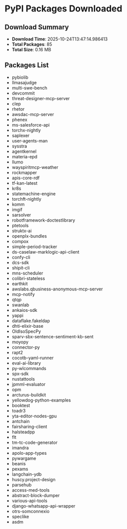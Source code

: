 # PyPI Packages Downloaded

## Download Summary
- **Download Time**: 2025-10-24T13:47:14.986413
- **Total Packages**: 85
- **Total Size**: 0.16 MB

## Packages List
- pybiolib
- llmasajudge
- multi-swe-bench
- devcommit
- threat-designer-mcp-server
- clep
- rhetor
- awsdac-mcp-server
- phenex
- ms-salesforce-api
- torchx-nightly
- saplexer
- user-agents-man
- sysstra
- agentkernel
- materia-epd
- llumo
- wayspiritmcp-weather
- rockmapper
- apis-core-rdf
- tf-kan-latest
- kr8s
- statemachine-engine
- torchft-nightly
- komm
- imgif
- sarsolver
- robotframework-doctestlibrary
- ptetools
- struktx-ai
- openplx-bundles
- compox
- simple-period-tracker
- ds-caselaw-marklogic-api-client
- confy-cli
- dcs-sdk
- shipit-cli
- mns-scheduler
- colibri-stateless
- earthkit
- awslabs.qbusiness-anonymous-mcp-server
- mcp-notify
- qtqp
- swanlab
- ankaios-sdk
- yappi
- dataflake.fakeldap
- dhti-elixir-base
- OldIsoSpecPy
- sparv-sbx-sentence-sentiment-kb-sent
- moyopy
- connector-py
- rapt2
- cocotb-yaml-runner
- eval-ai-library
- py-wlcommands
- spx-sdk
- nustattools
- jpmml-evaluator
- opm
- arcturus-buildkit
- yellowdog-python-examples
- booktest
- toadr3
- yta-editor-nodes-gpu
- antchain
- fairsharing-client
- halsteadpp
- flt
- tm-tc-code-generator
- imandra
- apolo-app-types
- pywargame
- beanis
- pexams
- langchain-ydb
- huscy.project-design
- parsehub
- access-med-tools
- abstract-block-dumper
- various-api-tools
- django-whatsapp-api-wrapper
- otrs-somconnexio
- speclike
- asdm
